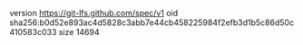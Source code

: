 version https://git-lfs.github.com/spec/v1
oid sha256:b0d52e893ac4d5828c3abb7e44cb458225984f2efb3d1b5c86d50c410583c033
size 14694
